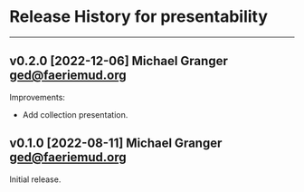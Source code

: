 # Release History for presentability

---

## v0.2.0 [2022-12-06] Michael Granger <ged@faeriemud.org>

Improvements:

- Add collection presentation.


## v0.1.0 [2022-08-11] Michael Granger <ged@faeriemud.org>

Initial release.

